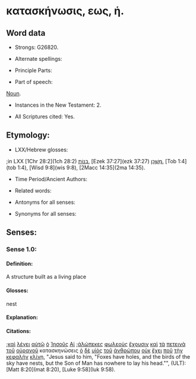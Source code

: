 # κατασκήνωσις, εως, ἡ.

<!-- Status: S2=Needs2ndReview -->
<!-- Lexica used for edits: BDAG, FFM, LN, BN, A-S -->

## Word data

* Strongs: G26820.


* Alternate spellings:

* Principle Parts: 

* Part of speech: 

[Noun](http://ugg.readthedocs.io/en/latest/noun.html).

* Instances in the New Testament: 2.

* All Scriptures cited: Yes.

## Etymology: 

* LXX/Hebrew glosses: 

;in LXX [1Chr 28:2](1ch 28:2) [בְּנוֹת](//en-uhal/H1129), [Ezek 37:27](ezk 37:27) [מִשְׁכָּן](//en-uhal/H4908), [Tob 1:4](tob 1:4), [Wisd 9:8](wis 9:8), [2Macc 14:35](2ma 14:35).

* Time Period/Ancient Authors: 

* Related words: 

* Antonyms for all senses:

* Synonyms for all senses: 

## Senses:

### Sense 1.0:

#### Definition: 

A structure built as a living place 

#### Glosses:

nest 

#### Explanation:

#### Citations:

;[καὶ](../G25320/01.md) [λέγει](../G30040/01.md) [αὐτῷ](../G08460/01.md) [ὁ](../G35880/01.md) [Ἰησοῦς](../G24240/01.md) [Αἱ](../G35880/01.md) ;[ἀλώπεκες](../G02580/01.md) [φωλεοὺς](../G54540/01.md) [ἔχουσιν](../G21920/01.md) [καὶ](../G25320/01.md) [τὰ](../G35880/01.md) [πετεινὰ](../G40710/01.md)  [τοῦ](../G35880/01.md) [οὐρανοῦ](../G37720/01.md) κατασκηνώσεις [ὁ](../G35880/01.md) [δὲ](../G11610/01.md) [υἱὸς](../G52070/01.md) [τοῦ](../G35880/01.md) [ἀνθρώπου](../G04440/01.md) [οὐκ](../G37560/01.md) [ἔχει](../G21920/01.md) [ποῦ](../G42260/01.md) [τὴν](../G35880/01.md) [κεφαλὴν](../G27760/01.md) [κλίνῃ](../G28270/01.md), 
"Jesus said to him, "Foxes have holes, and the birds of the sky have nests, but the Son of Man has nowhere to lay his head."", (ULT):
[Matt 8:20](mat 8:20),  [Luke 9:58](luk 9:58).
